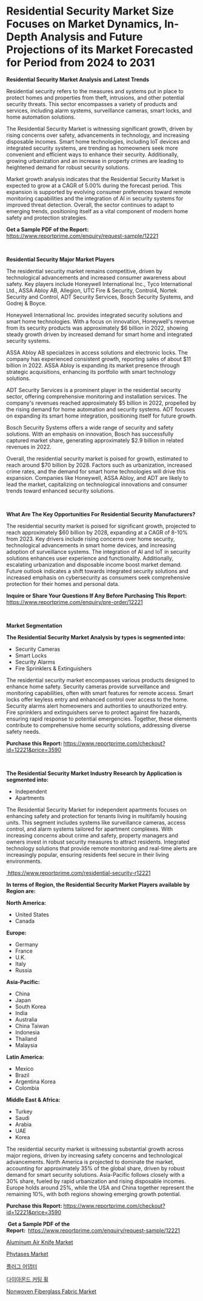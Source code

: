 <p><h1>Residential Security Market Size Focuses on Market Dynamics, In-Depth Analysis and Future Projections of its Market Forecasted for Period from 2024 to 2031</h1></p><p><strong>Residential Security Market Analysis and Latest Trends</strong></p>
<p><p>Residential security refers to the measures and systems put in place to protect homes and properties from theft, intrusions, and other potential security threats. This sector encompasses a variety of products and services, including alarm systems, surveillance cameras, smart locks, and home automation solutions.</p><p>The Residential Security Market is witnessing significant growth, driven by rising concerns over safety, advancements in technology, and increasing disposable incomes. Smart home technologies, including IoT devices and integrated security systems, are trending as homeowners seek more convenient and efficient ways to enhance their security. Additionally, growing urbanization and an increase in property crimes are leading to heightened demand for robust security solutions.</p><p>Market growth analysis indicates that the Residential Security Market is expected to grow at a CAGR of 5.00% during the forecast period. This expansion is supported by evolving consumer preferences toward remote monitoring capabilities and the integration of AI in security systems for improved threat detection. Overall, the sector continues to adapt to emerging trends, positioning itself as a vital component of modern home safety and protection strategies.</p></p>
<p><strong>Get a Sample PDF of the Report:&nbsp;</strong> <a href="https://www.reportprime.com/enquiry/request-sample/12221">https://www.reportprime.com/enquiry/request-sample/12221</a></p>
<p>&nbsp;</p>
<p><strong>Residential Security Major Market Players</strong></p>
<p><p>The residential security market remains competitive, driven by technological advancements and increased consumer awareness about safety. Key players include Honeywell International Inc., Tyco International Ltd., ASSA Abloy AB, Allegion, UTC Fire & Security, Control4, Nortek Security and Control, ADT Security Services, Bosch Security Systems, and Godrej & Boyce.</p><p>Honeywell International Inc. provides integrated security solutions and smart home technologies. With a focus on innovation, Honeywell's revenue from its security products was approximately $6 billion in 2022, showing steady growth driven by increased demand for smart home and integrated security systems.</p><p>ASSA Abloy AB specializes in access solutions and electronic locks. The company has experienced consistent growth, reporting sales of about $11 billion in 2022. ASSA Abloy is expanding its market presence through strategic acquisitions, enhancing its portfolio with smart technology solutions.</p><p>ADT Security Services is a prominent player in the residential security sector, offering comprehensive monitoring and installation services. The company's revenues reached approximately $5 billion in 2022, propelled by the rising demand for home automation and security systems. ADT focuses on expanding its smart home integration, positioning itself for future growth.</p><p>Bosch Security Systems offers a wide range of security and safety solutions. With an emphasis on innovation, Bosch has successfully captured market share, generating approximately $2.9 billion in related revenues in 2022.</p><p>Overall, the residential security market is poised for growth, estimated to reach around $70 billion by 2028. Factors such as urbanization, increased crime rates, and the demand for smart home technologies will drive this expansion. Companies like Honeywell, ASSA Abloy, and ADT are likely to lead the market, capitalizing on technological innovations and consumer trends toward enhanced security solutions.</p></p>
<p>&nbsp;</p>
<p><strong>What Are The Key Opportunities For Residential Security Manufacturers?</strong></p>
<p><p>The residential security market is poised for significant growth, projected to reach approximately $60 billion by 2028, expanding at a CAGR of 8-10% from 2023. Key drivers include rising concerns over home security, technological advancements in smart home devices, and increasing adoption of surveillance systems. The integration of AI and IoT in security solutions enhances user experience and functionality. Additionally, escalating urbanization and disposable income boost market demand. Future outlook indicates a shift towards integrated security solutions and increased emphasis on cybersecurity as consumers seek comprehensive protection for their homes and personal data.</p></p>
<p><strong>Inquire or Share Your Questions If Any Before Purchasing This Report:</strong> <a href="https://www.reportprime.com/enquiry/pre-order/12221">https://www.reportprime.com/enquiry/pre-order/12221</a></p>
<p>&nbsp;</p>
<p><strong>Market Segmentation</strong></p>
<p><strong>The Residential Security Market Analysis by types is segmented into:</strong></p>
<p><ul><li>Security Cameras</li><li>Smart Locks</li><li>Security Alarms</li><li>Fire Sprinklers & Extinguishers</li></ul></p>
<p><p>The residential security market encompasses various products designed to enhance home safety. Security cameras provide surveillance and monitoring capabilities, often with smart features for remote access. Smart locks offer keyless entry and enhanced control over access to the home. Security alarms alert homeowners and authorities to unauthorized entry. Fire sprinklers and extinguishers serve to protect against fire hazards, ensuring rapid response to potential emergencies. Together, these elements contribute to comprehensive home security solutions, addressing diverse safety needs.</p></p>
<p><strong>Purchase this Report:&nbsp;</strong><a href="https://www.reportprime.com/checkout?id=12221&price=3590">https://www.reportprime.com/checkout?id=12221&price=3590</a></p>
<p>&nbsp;</p>
<p><strong>The Residential Security Market Industry Research by Application is segmented into:</strong></p>
<p><ul><li>Independent</li><li>Apartments</li></ul></p>
<p><p>The Residential Security Market for independent apartments focuses on enhancing safety and protection for tenants living in multifamily housing units. This segment includes systems like surveillance cameras, access control, and alarm systems tailored for apartment complexes. With increasing concerns about crime and safety, property managers and owners invest in robust security measures to attract residents. Integrated technology solutions that provide remote monitoring and real-time alerts are increasingly popular, ensuring residents feel secure in their living environments.</p></p>
<p><a href="https://www.reportprime.com/residential-security-r12221">&nbsp;https://www.reportprime.com/residential-security-r12221</a></p>
<p><strong>In terms of Region, the Residential Security Market Players available by Region are:</strong></p>
<p>
    <p> <strong> North America: </strong>
        <ul>
            <li>United States</li>
            <li>Canada</li>
        </ul>
        </p> 
    <p> <strong> Europe: </strong>
        <ul>
            <li>Germany</li>
            <li>France</li>
            <li>U.K.</li>
            <li>Italy</li>
            <li>Russia</li>
        </ul>
        </p> 
    <p> <strong> Asia-Pacific: </strong>
        <ul>
            <li>China</li>
            <li>Japan</li>
            <li>South Korea</li>
            <li>India</li>
            <li>Australia</li>
            <li>China Taiwan</li>
            <li>Indonesia</li>
            <li>Thailand</li>
            <li>Malaysia</li>
        </ul>
        </p> 
    <p> <strong> Latin America: </strong>
        <ul>
            <li>Mexico</li>
            <li>Brazil</li>
            <li>Argentina Korea</li>
            <li>Colombia</li>
        </ul>
        </p> 
    <p> <strong> Middle East & Africa: </strong>
        <ul>
            <li>Turkey</li>
            <li>Saudi</li>
            <li>Arabia</li>
            <li>UAE</li>
            <li>Korea</li>
        </ul>
    </p>
    </p>
<p><p>The residential security market is witnessing substantial growth across major regions, driven by increasing safety concerns and technological advancements. North America is projected to dominate the market, accounting for approximately 35% of the global share, driven by robust demand for smart security solutions. Asia-Pacific follows closely with a 30% share, fueled by rapid urbanization and rising disposable incomes. Europe holds around 25%, while the USA and China together represent the remaining 10%, with both regions showing emerging growth potential.</p></p>
<p><strong>Purchase this Report: </strong><a href="https://www.reportprime.com/checkout?id=12221&price=3590">https://www.reportprime.com/checkout?id=12221&price=3590</a></p>
<p>&nbsp;<strong>Get a Sample PDF of the Report:&nbsp;&nbsp;</strong><a href="https://www.reportprime.com/enquiry/request-sample/12221">https://www.reportprime.com/enquiry/request-sample/12221</a></p>
<p><strong></strong></p>
<p><p><a href="https://issuu.com/reportprime-2/docs/aluminum-air-knife-market-size-2030_f1bc9a99d00fa6">Aluminum Air Knife Market</a></p><p><a href="https://medium.com/@colin.dunca43545/global-phytases-market-landscape-future-trends-and-market-strategic-forecast-2024-2031-62678e574f17">Phytases Market</a></p><p><a href="https://medium.com/@nargishussain12/%EB%AF%B8%EB%9E%98-%EC%A4%80%EB%B9%84-%EC%99%84%EB%A3%8C-%EA%B8%80%EB%A1%9C%EB%B2%8C-%ED%94%8C%EB%9F%AC%EA%B7%B8-%EC%96%B4%EB%8C%91%ED%84%B0-%EC%8B%9C%EC%9E%A5%EC%97%90-%EB%8C%80%ED%95%9C-%EC%A0%84%EB%9E%B5%EC%A0%81-%EC%9D%B8%EC%82%AC%EC%9D%B4%ED%8A%B8-2024-2031-41caebd30786">플러그 어댑터</a></p><p><a href="https://medium.com/@nargishussain12/%EA%B8%80%EB%A1%9C%EB%B2%8C-%EB%8B%A4%EC%9D%B4%EC%95%84%EB%AA%AC%EB%93%9C-%EC%BB%A4%ED%8C%85-%ED%9C%A0-%EC%82%B0%EC%97%85-%EB%B6%84%EC%84%9D-%EC%A0%90%EC%9C%A0%EC%9C%A8-%EC%84%B1%EC%9E%A5-%ED%8A%B8%EB%A0%8C%EB%93%9C-%EB%B0%8F-2024%EB%85%84%EB%B6%80%ED%84%B0-2031%EB%85%84%EA%B9%8C%EC%A7%80%EC%9D%98-%EC%A0%84%EB%A7%9D-0cc358704ca5">다이아몬드 커팅 휠</a></p><p><a href="https://issuu.com/reportprime-2/docs/nonwoven-fiberglass-fabric-market-s_86330131ac2fcf">Nonwoven Fiberglass Fabric Market</a></p></p>